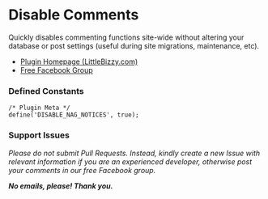 # Disable Comments

Quickly disables commenting functions site-wide without altering your database or post settings (useful during site migrations, maintenance, etc).

* [Plugin Homepage (LittleBizzy.com)](https://www.littlebizzy.com/plugins/disable-comments)
* [Free Facebook Group](https://www.facebook.com/groups/littlebizzy/)

### Defined Constants

    /* Plugin Meta */
    define('DISABLE_NAG_NOTICES', true);

### Support Issues

*Please do not submit Pull Requests. Instead, kindly create a new Issue with relevant information if you are an experienced developer, otherwise post your comments in our free Facebook group.*

***No emails, please! Thank you.***
